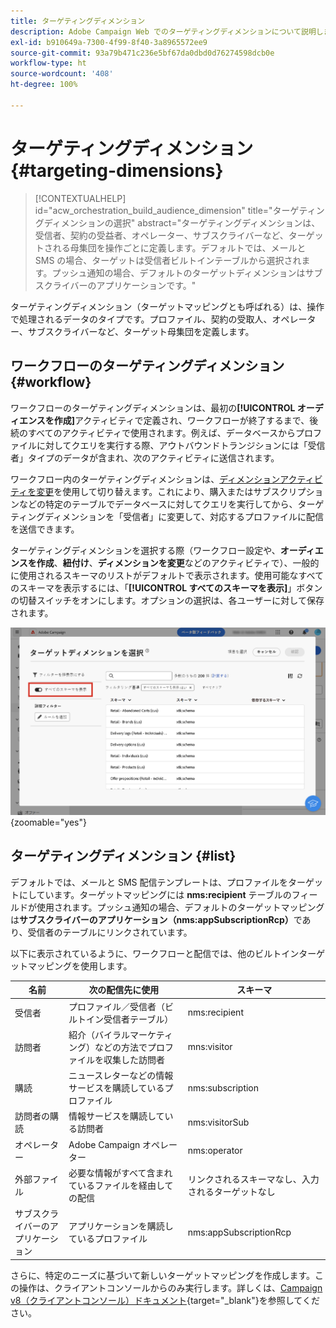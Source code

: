 ```yaml
---
title: ターゲティングディメンション
description: Adobe Campaign Web でのターゲティングディメンションについて説明します
exl-id: b910649a-7300-4f99-8f40-3a8965572ee9
source-git-commit: 93a79b471c236e5bf67da0dbd0d76274598dcb0e
workflow-type: ht
source-wordcount: '408'
ht-degree: 100%

---
```


# ターゲティングディメンション {#targeting-dimensions}

>[!CONTEXTUALHELP]
>id="acw_orchestration_build_audience_dimension"
>title="ターゲティングディメンションの選択"
>abstract="ターゲティングディメンションは、受信者、契約の受益者、オペレーター、サブスクライバーなど、ターゲットされる母集団を操作ごとに定義します。デフォルトでは、メールと SMS の場合、ターゲットは受信者ビルトインテーブルから選択されます。プッシュ通知の場合、デフォルトのターゲットディメンションはサブスクライバーのアプリケーションです。"

ターゲティングディメンション（ターゲットマッピングとも呼ばれる）は、操作で処理されるデータのタイプです。プロファイル、契約の受取人、オペレーター、サブスクライバーなど、ターゲット母集団を定義します。

## ワークフローのターゲティングディメンション {#workflow}

ワークフローのターゲティングディメンションは、最初の&#x200B;**[!UICONTROL オーディエンスを作成]**&#x200B;アクティビティで定義され、ワークフローが終了するまで、後続のすべてのアクティビティで使用されます。例えば、データベースからプロファイルに対してクエリを実行する際、アウトバウンドトランジションには「受信者」タイプのデータが含まれ、次のアクティビティに送信されます。

ワークフロー内のターゲティングディメンションは、[ディメンションアクティビティを変更](../workflows/activities/change-dimension.md)を使用して切り替えます。これにより、購入またはサブスクリプションなどの特定のテーブルでデータベースに対してクエリを実行してから、ターゲティングディメンションを「受信者」に変更して、対応するプロファイルに配信を送信できます。

ターゲティングディメンションを選択する際（ワークフロー設定や、**オーディエンスを作成**、**紐付け**、**ディメンションを変更**&#x200B;などのアクティビティで）、一般的に使用されるスキーマのリストがデフォルトで表示されます。使用可能なすべてのスキーマを表示するには、「**[!UICONTROL すべてのスキーマを表示]**」ボタンの切替スイッチをオンにします。オプションの選択は、各ユーザーに対して保存されます。

![「すべてのスキーマを表示」ボタンが有効になっているターゲティングディメンションインターフェイスを示すスクリーンショット。](assets/targeting-dimension-show-all.png){zoomable="yes"}

## ターゲティングディメンション {#list}

デフォルトでは、メールと SMS 配信テンプレートは、プロファイルをターゲットにしています。ターゲットマッピングには **nms:recipient** テーブルのフィールドが使用されます。プッシュ通知の場合、デフォルトのターゲットマッピングは&#x200B;**サブスクライバーのアプリケーション（nms:appSubscriptionRcp）**&#x200B;であり、受信者のテーブルにリンクされています。

以下に表示されているように、ワークフローと配信では、他のビルトインターゲットマッピングを使用します。

| 名前 | 次の配信先に使用 | スキーマ |
|-----------------------|-------------------------------------------------------|-------------------------|
| 受信者 | プロファイル／受信者（ビルトイン受信者テーブル） | nms:recipient |
| 訪問者 | 紹介（バイラルマーケティング）などの方法でプロファイルを収集した訪問者 | mns:visitor |
| 購読 | ニュースレターなどの情報サービスを購読しているプロファイル | nms:subscription |
| 訪問者の購読 | 情報サービスを購読している訪問者 | nms:visitorSub |
| オペレーター | Adobe Campaign オペレーター | nms:operator |
| 外部ファイル | 必要な情報がすべて含まれているファイルを経由しての配信 | リンクされるスキーマなし、入力されるターゲットなし |
| サブスクライバーのアプリケーション | アプリケーションを購読しているプロファイル | nms:appSubscriptionRcp |

さらに、特定のニーズに基づいて新しいターゲットマッピングを作成します。この操作は、クライアントコンソールからのみ実行します。詳しくは、[Campaign v8（クライアントコンソール）ドキュメント](https://experienceleague.adobe.com/docs/campaign/campaign-v8/audience/add-profiles/target-mappings.html?lang=ja#new-mapping){target="_blank"}を参照してください。